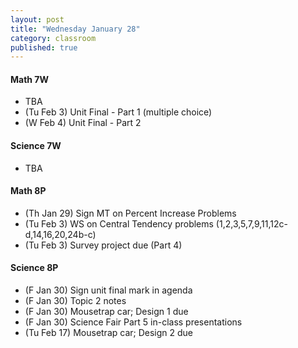 ```yaml
---
layout: post
title: "Wednesday January 28"
category: classroom
published: true
---
```

#### Math 7W
* TBA
* (Tu Feb 3) Unit Final - Part 1 (multiple choice)
* (W Feb 4) Unit Final - Part 2 

#### Science 7W
* TBA

#### Math 8P
* (Th Jan 29) Sign MT on Percent Increase Problems 
* (Tu Feb 3) WS on Central Tendency problems (1,2,3,5,7,9,11,12c-d,14,16,20,24b-c)
* (Tu Feb 3) Survey project due (Part 4)

#### Science 8P
* (F Jan 30) Sign unit final mark in agenda
* (F Jan 30) Topic 2 notes
* (F Jan 30) Mousetrap car; Design 1 due
* (F Jan 30) Science Fair Part 5 in-class presentations
* (Tu Feb 17) Mousetrap car; Design 2 due
